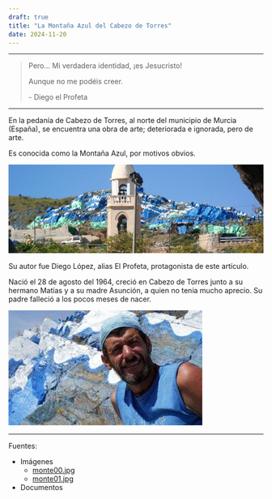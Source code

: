 ```yaml
---
draft: true
title: "La Montaña Azul del Cabezo de Torres"
date: 2024-11-20
---
```


---

> Pero... Mi verdadera identidad, ¡es Jesucristo!
> 
> Aunque no me podéis creer.
> 
> \- Diego el Profeta

---

En la pedanía de Cabezo de Torres, al norte del municipio de Murcia (España), se encuentra una obra de arte; deteriorada e ignorada, pero de arte.

Es conocida como la Montaña Azul, por motivos obvios.

![monte00](./monte00.jpg)

Su autor fue Diego López, alias El Profeta, protagonista de este artículo. 

Nació el 28 de agosto del 1964, creció en Cabezo de Torres junto a su hermano Matías y a su madre Asunción, a quien no tenía mucho aprecio. Su padre falleció a los pocos meses de nacer.

![monte01](./monte01.jpg)

---

Fuentes:
* Imágenes 
  * [monte00.jpg](https://ucmedia.er2.co/es/corner-main/50/960/9999.jpg?1585932239)
  * [monte01.jpg](https://blogger.googleusercontent.com/img/b/R29vZ2xl/AVvXsEipoFrBYhu19lANG6zNsx7klf2mYWINm4h2Ht55lJ8eYtpjaf4fwkPIgxd5A5YUWLyEdRFjYekMh9YsE5QbxDWMpmY-y8N4_VQDdQVtFlvlOEu3Kp5f87s_EyPWbVE6lKOsMUEnRsGUNd8/s1600-h/200807200807_26688400-original.jpg)
* Documentos

